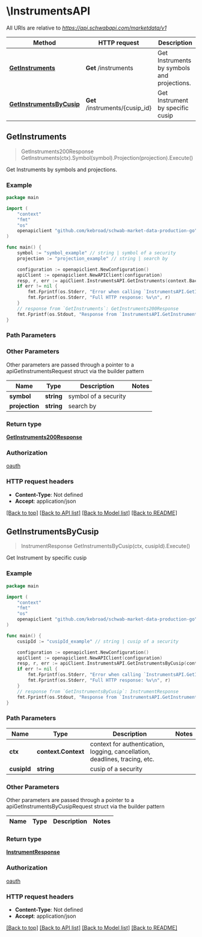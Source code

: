 # \InstrumentsAPI

All URIs are relative to *https://api.schwabapi.com/marketdata/v1*

Method | HTTP request | Description
------------- | ------------- | -------------
[**GetInstruments**](InstrumentsAPI.md#GetInstruments) | **Get** /instruments | Get Instruments by symbols and projections.
[**GetInstrumentsByCusip**](InstrumentsAPI.md#GetInstrumentsByCusip) | **Get** /instruments/{cusip_id} | Get Instrument by specific cusip



## GetInstruments

> GetInstruments200Response GetInstruments(ctx).Symbol(symbol).Projection(projection).Execute()

Get Instruments by symbols and projections.



### Example

```go
package main

import (
	"context"
	"fmt"
	"os"
	openapiclient "github.com/kebroad/schwab-market-data-production-go"
)

func main() {
	symbol := "symbol_example" // string | symbol of a security
	projection := "projection_example" // string | search by

	configuration := openapiclient.NewConfiguration()
	apiClient := openapiclient.NewAPIClient(configuration)
	resp, r, err := apiClient.InstrumentsAPI.GetInstruments(context.Background()).Symbol(symbol).Projection(projection).Execute()
	if err != nil {
		fmt.Fprintf(os.Stderr, "Error when calling `InstrumentsAPI.GetInstruments``: %v\n", err)
		fmt.Fprintf(os.Stderr, "Full HTTP response: %v\n", r)
	}
	// response from `GetInstruments`: GetInstruments200Response
	fmt.Fprintf(os.Stdout, "Response from `InstrumentsAPI.GetInstruments`: %v\n", resp)
}
```

### Path Parameters



### Other Parameters

Other parameters are passed through a pointer to a apiGetInstrumentsRequest struct via the builder pattern


Name | Type | Description  | Notes
------------- | ------------- | ------------- | -------------
 **symbol** | **string** | symbol of a security | 
 **projection** | **string** | search by | 

### Return type

[**GetInstruments200Response**](GetInstruments200Response.md)

### Authorization

[oauth](../README.md#oauth)

### HTTP request headers

- **Content-Type**: Not defined
- **Accept**: application/json

[[Back to top]](#) [[Back to API list]](../README.md#documentation-for-api-endpoints)
[[Back to Model list]](../README.md#documentation-for-models)
[[Back to README]](../README.md)


## GetInstrumentsByCusip

> InstrumentResponse GetInstrumentsByCusip(ctx, cusipId).Execute()

Get Instrument by specific cusip



### Example

```go
package main

import (
	"context"
	"fmt"
	"os"
	openapiclient "github.com/kebroad/schwab-market-data-production-go"
)

func main() {
	cusipId := "cusipId_example" // string | cusip of a security

	configuration := openapiclient.NewConfiguration()
	apiClient := openapiclient.NewAPIClient(configuration)
	resp, r, err := apiClient.InstrumentsAPI.GetInstrumentsByCusip(context.Background(), cusipId).Execute()
	if err != nil {
		fmt.Fprintf(os.Stderr, "Error when calling `InstrumentsAPI.GetInstrumentsByCusip``: %v\n", err)
		fmt.Fprintf(os.Stderr, "Full HTTP response: %v\n", r)
	}
	// response from `GetInstrumentsByCusip`: InstrumentResponse
	fmt.Fprintf(os.Stdout, "Response from `InstrumentsAPI.GetInstrumentsByCusip`: %v\n", resp)
}
```

### Path Parameters


Name | Type | Description  | Notes
------------- | ------------- | ------------- | -------------
**ctx** | **context.Context** | context for authentication, logging, cancellation, deadlines, tracing, etc.
**cusipId** | **string** | cusip of a security | 

### Other Parameters

Other parameters are passed through a pointer to a apiGetInstrumentsByCusipRequest struct via the builder pattern


Name | Type | Description  | Notes
------------- | ------------- | ------------- | -------------


### Return type

[**InstrumentResponse**](InstrumentResponse.md)

### Authorization

[oauth](../README.md#oauth)

### HTTP request headers

- **Content-Type**: Not defined
- **Accept**: application/json

[[Back to top]](#) [[Back to API list]](../README.md#documentation-for-api-endpoints)
[[Back to Model list]](../README.md#documentation-for-models)
[[Back to README]](../README.md)

